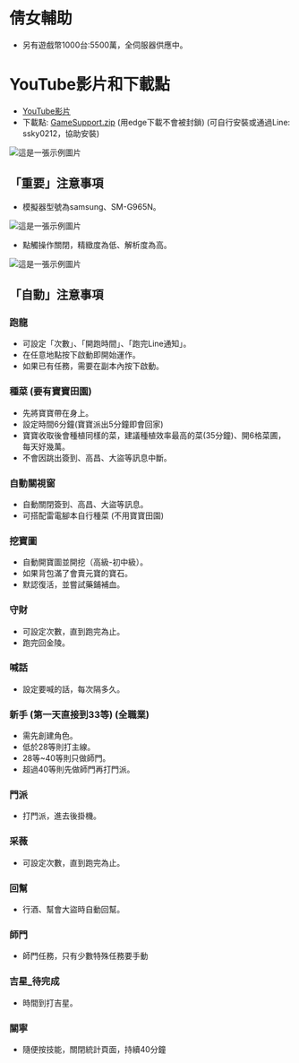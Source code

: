 # 倩女輔助

- 另有遊戲幣1000台:5500萬，全伺服器供應中。

# YouTube影片和下載點
- [YouTube影片](https://youtu.be/s16lZm9mT8o?si=QiBDtaG_TwKeELUd)
- 下載點: [GameSupport.zip](https://chtineer.com/GhostSupport/GameSupport.zip) (用edge下載不會被封鎖) (可自行安裝或通過Line: ssky0212，協助安裝) 

![這是一張示例圖片](https://chtineer.com/GameSupport/GhostSupport.png)

## 「重要」注意事項
- 模擬器型號為samsung、SM-G965N。

![這是一張示例圖片](https://chtineer.com/GameSupport/倩女機型設定.png)

- 點觸操作關閉，精緻度為低、解析度為高。

![這是一張示例圖片](https://chtineer.com/GameSupport/倩女遊戲內設定.png)

## 「自動」注意事項
### 跑龍
- 可設定「次數」、「開跑時間」、「跑完Line通知」。
- 在任意地點按下啟動即開始運作。
- 如果已有任務，需要在副本內按下啟動。

### 種菜 (要有寶寶田園)
- 先將寶寶帶在身上。
- 設定時間6分鐘(寶寶派出5分鐘即會回家)
- 寶寶收取後會種植同樣的菜，建議種植效率最高的菜(35分鐘)、開6格菜圃，每天好幾萬。
- 不會因跳出簽到、高昌、大盜等訊息中斷。
 
### 自動關視窗
- 自動關閉簽到、高昌、大盜等訊息。
- 可搭配雷電腳本自行種菜 (不用寶寶田園)
  
### 挖寶圖
- 自動開寶圖並開挖（高級-初中級）。
- 如果背包滿了會賣元寶的寶石。
- 默認復活，並嘗試藥鋪補血。

### 守財
- 可設定次數，直到跑完為止。
- 跑完回金陵。

### 喊話
- 設定要喊的話，每次隔多久。

### 新手 (第一天直接到33等) (全職業)
- 需先創建角色。
- 低於28等則打主線。
- 28等~40等則只做師門。
- 超過40等則先做師門再打門派。

### 門派
- 打門派，進去後掛機。

### 采薇
- 可設定次數，直到跑完為止。

### 回幫
- 行酒、幫會大盜時自動回幫。

### 師門
- 師門任務，只有少數特殊任務要手動
    
### 吉星_待完成
- 時間到打吉星。

### 關寧
- 隨便按技能，關閉統計頁面，持續40分鐘
